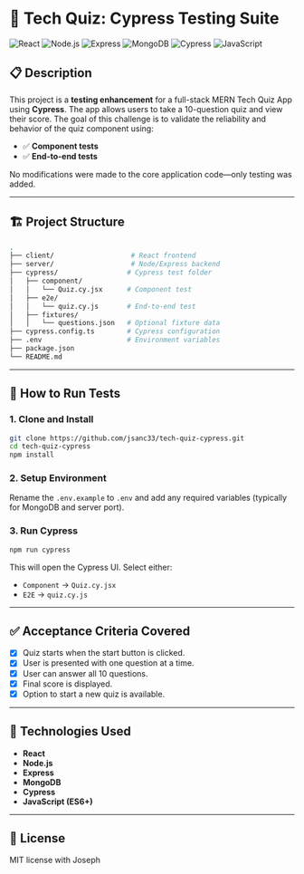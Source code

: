 # 🧪 Tech Quiz: Cypress Testing Suite

![React](https://img.shields.io/badge/React-20232A?style=for-the-badge&logo=react)
![Node.js](https://img.shields.io/badge/Node.js-339933?style=for-the-badge&logo=nodedotjs)
![Express](https://img.shields.io/badge/Express.js-404D59?style=for-the-badge)
![MongoDB](https://img.shields.io/badge/MongoDB-4EA94B?style=for-the-badge&logo=mongodb)
![Cypress](https://img.shields.io/badge/Cypress-17202C?style=for-the-badge&logo=cypress)
![JavaScript](https://img.shields.io/badge/JavaScript-F7DF1E?style=for-the-badge&logo=javascript)

## 📋 Description

This project is a **testing enhancement** for a full-stack MERN Tech Quiz App using **Cypress**. The app allows users to take a 10-question quiz and view their score. The goal of this challenge is to validate the reliability and behavior of the quiz component using:

- ✅ **Component tests**
- ✅ **End-to-end tests**

No modifications were made to the core application code—only testing was added.

---

## 🏗️ Project Structure

```bash
.
├── client/                   # React frontend
├── server/                   # Node/Express backend
├── cypress/                 # Cypress test folder
│   ├── component/
│   │   └── Quiz.cy.jsx      # Component test
│   ├── e2e/
│   │   └── quiz.cy.js       # End-to-end test
│   ├── fixtures/
│   │   └── questions.json   # Optional fixture data
├── cypress.config.ts        # Cypress configuration
├── .env                     # Environment variables
├── package.json
└── README.md
```

---

## 🚀 How to Run Tests

### 1. Clone and Install

```bash
git clone https://github.com/jsanc33/tech-quiz-cypress.git
cd tech-quiz-cypress
npm install
```

### 2. Setup Environment

Rename the `.env.example` to `.env` and add any required variables (typically for MongoDB and server port).

### 3. Run Cypress

```bash
npm run cypress
```

This will open the Cypress UI. Select either:

- `Component` → `Quiz.cy.jsx`
- `E2E` → `quiz.cy.js`

---

## ✅ Acceptance Criteria Covered

- [x] Quiz starts when the start button is clicked.
- [x] User is presented with one question at a time.
- [x] User can answer all 10 questions.
- [x] Final score is displayed.
- [x] Option to start a new quiz is available.

---

## 🧪 Technologies Used

- **React**
- **Node.js**
- **Express**
- **MongoDB**
- **Cypress**
- **JavaScript (ES6+)**

---

## 📄 License

MIT license with Joseph
